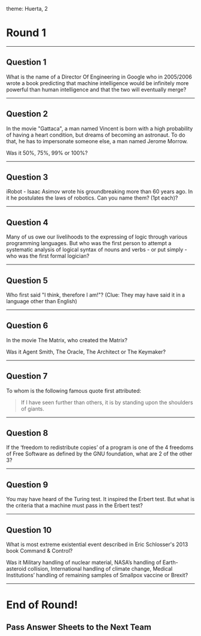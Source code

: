 theme: Huerta, 2

# Round 1

---

## Question 1
What is the name of a Director Of Engineering in Google who in 2005/2006 wrote a book predicting that machine intelligence would be infinitely more powerful than human intelligence and that the two will eventually merge?


---


## Question 2
In the movie "Gattaca", a man named Vincent is born with a high probability of having a heart condition, but dreams of becoming an astronaut. To do that, he has to impersonate someone else, a man named Jerome Morrow.

Was it 50%, 75%, 99% or 100%?


---


## Question 3
iRobot - Isaac Asimov wrote his groundbreaking more than 60 years ago. In it he postulates the laws of robotics. Can you name them? (1pt each)?


---


## Question 4
Many of us owe our livelihoods to the expressing of logic through various programming languages. But who was the first person to attempt a systematic analysis of logical syntax of nouns and verbs - or put simply - who was the first formal logician?

---


## Question 5
Who first said "I think, therefore I am!"? (Clue: They may have said it in a language other than English)


---


## Question 6
In the movie The Matrix, who created the Matrix?

Was it Agent Smith, The Oracle, The Architect or The Keymaker?


---


## Question 7
To whom is the following famous quote first attributed:

> If I have seen further than others, it is by standing upon the shoulders of giants.


---


## Question 8
If the ‘freedom to redistribute copies’ of a program is one of the 4 freedoms of Free Software as defined by the GNU foundation, what are 2 of the other 3?

---


## Question 9
You may have heard of the Turing test. It inspired the Erbert test. But what is the criteria that a machine must pass in the Erbert test?

---


## Question 10
What is most extreme existential event described in Eric Schlosser's 2013 book Command & Control?

Was it Military handling of nuclear material, NASA’s handling of Earth-asteroid collision, International handling of climate change, Medical Institutions’ handling of remaining samples of Smallpox vaccine or Brexit?


---


# End of Round!

## Pass Answer Sheets to the Next Team
